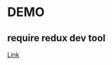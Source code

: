 # DEMO
<h2>require redux dev tool</h2>
<a href="https://react-shopping-list-yixuan.herokuapp.com/">Link</a>
